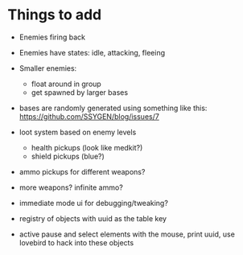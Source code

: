 # Things to add

- Enemies firing back
- Enemies have states: idle, attacking, fleeing

- Smaller enemies:
	- float around in group
	- get spawned by larger bases

- bases are randomly generated using something like this:
  https://github.com/SSYGEN/blog/issues/7

- loot system based on enemy levels
	- health pickups (look like medkit?)
	- shield pickups (blue?)

- ammo pickups for different weapons?
- more weapons? infinite ammo?
- immediate mode ui for debugging/tweaking?

- registry of objects with uuid as the table key
- active pause and select elements with the mouse, print uuid, use lovebird to hack into these objects

